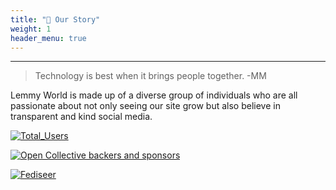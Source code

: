```yaml
---
title: "📖 Our Story"
weight: 1
header_menu: true
---
```


---

> Technology is best when it brings people together. -MM

Lemmy World is made up of a diverse group of individuals who are all passionate about not only seeing our site grow but also believe in transparent and kind social media.


[![Total_Users](https://img.shields.io/badge/dynamic/json?url=https%3A%2F%2Flemmy.world%2Fnodeinfo%2F2.0.json&query=%24.usage.users.total&style=for-the-badge&logo=lemmy&label=Total%20Users)](https://fedidb.org/network/instance/lemmy.world)

[![Open Collective backers and sponsors](https://img.shields.io/opencollective/all/mastodonworld?style=for-the-badge&logo=opencollective&color=7FADF2)](https://opencollective.com/mastodonworld)

[![Fediseer](https://fediseer.com/api/v1/badges/endorsements/lemmy.world.svg)](https://gui.fediseer.com/instances/detail/lemmy.world)
